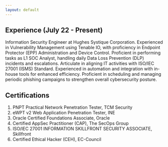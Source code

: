 ```yaml
---
layout: default
---
```


## Experience (July 22 - Present)

Information Security Engineer at Hughes Systique Corporation. Experienced in Vulnerability Management using Tenable IO, with proficiency in Endpoint Protector (EPP) Administration and Device Control. Proficient in performing tasks as L1 SOC Analyst, handling daily Data Loss Prevention (DLP) incidents and escalations. Articulate in aligning IT activities with ISO/IEC 27001 (ISMS) Standard. Experienced in automation and integration with in-house tools for enhanced efficiency. Proficient in scheduling and managing periodic phishing campaigns to strengthen overall cybersecurity posture.

<!--more-->
 

## Certifications

<!--more-->

1. PNPT Practical Network Penetration Tester, TCM Security
2. eWPT v2 Web Application Penetration Tester, INE
3. Oracle Certified Foundations Associate, Oracle
4. Certified AppSec Practitioner (CAP), The SecOps Group
5. ISO/IEC 27001 INFORMATION SKILLFRONT SECURITY ASSOCIATE, Skillfront
6. Certified Ethical Hacker (CEH), EC-Council
